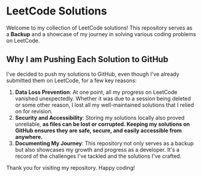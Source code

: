 <h1>LeetCode Solutions</h1>
<p>Welcome to my collection of LeetCode solutions! This repository serves as a <strong>Backup</strong> and a showcase of my journey in solving various coding problems on LeetCode.</p>
    
<h2>Why I am Pushing Each Solution to GitHub</h2>
<p>I've decided to push my solutions to GitHub, even though I've already submitted them on LeetCode, for a few key reasons:</p>
<ol>
    <li><strong>Data Loss Prevention</strong>: At one point, all my progress on LeetCode vanished unexpectedly. Whether it was due to a session being deleted or some other reason, I lost all my well-maintained solutions that I relied on for revision.</li>
    <li><strong>Security and Accessibility</strong>: Storing my solutions locally also proved unreliable, <strong> as files can be lost or corrupted. Keeping my solutions on GitHub ensures they are safe, secure, and easily accessible from anywhere. </strong></li>
    <li><strong>Documenting My Journey</strong>: This repository not only serves as a backup but also showcases my growth and progress as a developer. It's a record of the challenges I've tackled and the solutions I've crafted.</li>
</ol>

<p>Thank you for visiting my repository. Happy coding!</p>
